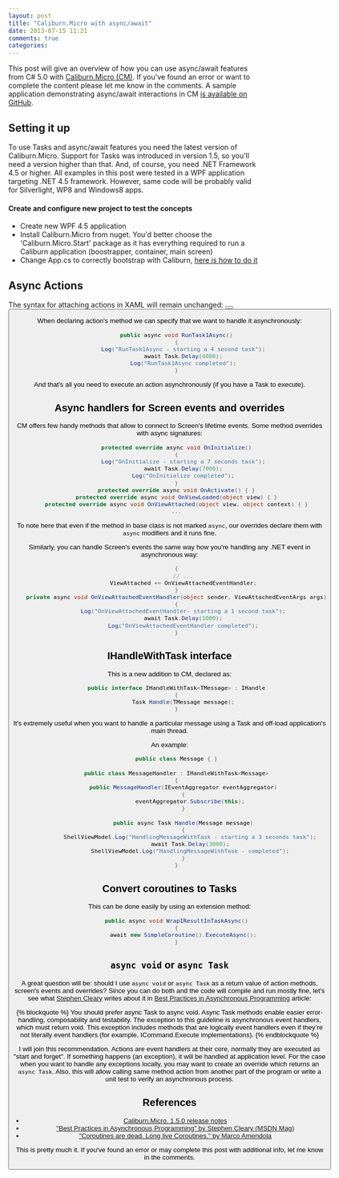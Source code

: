 ```yaml
---
layout: post
title: "Caliburn.Micro with async/await"
date: 2013-07-15 11:21
comments: true
categories: 
---
```

This post will give an overview of how you can use async/await features from C# 5.0 with [Caliburn.Micro (CM)](http://caliburnmicro.codeplex.com/). If you've found an error or want to complete the content please let me know in the comments. A sample application demonstrating async/await interactions in CM [is available on GitHub](https://github.com/vcaraulean/CaliburnMicro.AsyncDemo).

## Setting it up
To use Tasks and async/await features you need the latest version of Caliburn.Micro. Support for Tasks was introduced in version 1.5, so you'll need a version higher than that. And, of course, you need .NET Framework 4.5 or higher. All examples in this post were tested in a WPF application targeting .NET 4.5 framework. However, same code will be probably valid for Silverlight, WP8 and Windows8 apps.

#### Create and configure new project to test the concepts
 - Create new WPF 4.5 application
 - Install Caliburn.Micro from nuget. You'd better choose the 'Caliburn.Micro.Start' package as it has everything required to run a Caliburn application (boostrapper, container, main screen)
 - Change App.cs to correctly bootstrap with Caliburn, [here is how to do it](http://caliburnmicro.codeplex.com/wikipage?title=Nuget)

## Async Actions
The syntax for attaching actions in XAML will remain unchanged:
    <Button x:Name="RunTask1Async">
    <Button cal:Message.Attach="RunTask1Async">

When declaring action's method we can specify that we want to handle it asynchronously:
```csharp
    public async void RunTask1Async()
    {
        Log("RunTask1Async - starting a 4 second task");
        await Task.Delay(4000);
        Log("RunTask1Async completed");
    }
```

And that's all you need to execute an action asynchronously (if you have a Task to execute).

## Async handlers for Screen events and overrides

CM offers few handy methods that allow to connect to Screen's lifetime events. Some method overrides with async signatures:
```csharp
	protected override async void OnInitialize()
	{
		Log("OnInitialize - starting a 7 seconds task");
		await Task.Delay(7000);
		Log("OnInitialize completed");
	}
    protected override async void OnActivate() { }
    protected override async void OnViewLoaded(object view) { }
    protected override async void OnViewAttached(object view, object context) { }
	...
```
To note here that even if the method in base class is not marked `async`, our overrides declare them with `async` modifiers and it runs fine.

Similarly, you can handle Screen's events the same way how you're handling any .NET event in asynchronous way:
```csharp
	{
		// ...
		ViewAttached += OnViewAttachedEventHandler;
	}
	private async void OnViewAttachedEventHandler(object sender, ViewAttachedEventArgs args)
	{
		Log("OnViewAttachedEventHandler- starting a 1 second task");
		await Task.Delay(1000);
		Log("OnViewAttachedEventHandler completed");
	}
```

	
## IHandleWithTask interface
This is a new addition to CM, declared as:
```csharp
    public interface IHandleWithTask<TMessage> : IHandle
    {
        Task Handle(TMessage message);
    }
```
It's extremely useful when you want to handle a particular message using a Task and off-load application's main thread.

An example:
```csharp
	public class Message { }

	public class MessageHandler : IHandleWithTask<Message>
	{
		public MessageHandler(IEventAggregator eventAggregator)
		{
			eventAggregator.Subscribe(this);
		}

		public async Task Handle(Message message)
		{
			ShellViewModel.Log("HandlingMessageWithTask - starting a 3 seconds task");
			await Task.Delay(3000);
			ShellViewModel.Log("HandlingMessageWithTask - completed");
		}
	}
```

## Convert coroutines to Tasks
This can be done easily by using an extension method:
```csharp
	public async void WrapIResultInTaskAsync()
	{
		await new SimpleCoroutine().ExecuteAsync();
	}
```

## `async void` or `async Task`
A great question will be: should I use `async void` or `async Task` as a return value of action methods, screen's events and overrides? Since you can do both and the code will compile and run mostly fine, let's see what [Stephen Cleary](http://blog.stephencleary.com/) writes about it in [Best Practices in Asynchronous Programming](http://msdn.microsoft.com/en-us/magazine/jj991977.aspx) article:

{% blockquote %}
You should prefer async Task to async void. Async Task methods enable easier error-handling, composability and testability. The exception to this guideline is asynchronous event handlers, which must return void. This exception includes methods that are logically event handlers even if they’re not literally event handlers (for example, ICommand.Execute implementations).
{% endblockquote %}

I will join this recommendation. Actions are event handlers at their core, normally they are executed as "start and forget". If something happens (an exception), it will be handled at application level. For the case when you want to handle any exceptions locally, you may want to create an override which returns an `async Task`. Also, this will allow calling same method action from another part of the program or write a unit test to verify an asynchronous process.

## References
 - [Caliburn.Micro. 1.5.0 release notes](http://devlicio.us/blogs/rob_eisenberg/archive/2013/03/18/durandal-1-2-0-and-caliburn-micro-1-5-0-released.aspx)
 - ["Best Practices in Asynchronous Programming" by Stephen Cleary (MSDN Mag)](http://msdn.microsoft.com/en-us/magazine/jj991977.aspx)
 - ["Coroutines are dead. Long live Coroutines." by Marco Amendola](http://marcoamendola.wordpress.com/2012/10/16/coroutines-are-dead-long-live-coroutines/)
 
This is pretty much it. If you've found an error or may complete this post with additional info, let me know in the comments.

